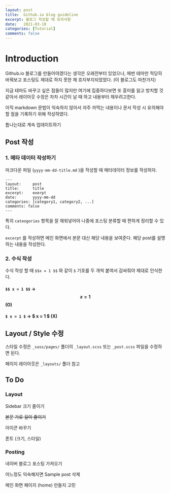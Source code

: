 ```yaml
---
layout: post
title:  Github.io blog guideline
excerpt: 블로그 작성할 때 유의사항
date:   2021-03-10
categories: [Tutorial]
comments: false
---
```




# Introduction

Github.io 블로그를 만들어야겠다는 생각은 오래전부터 있었으나, 매번 테마만 적당히 바꿔보고 포스팅도 제대로 하지 못한 채 흐지부지되었었다. (이 블로그도 마찬가지)

지금 테마도 바꾸고 싶은 점들이 많지만 여기에 집중하다보면 또 흥미를 잃고 방치할 것 같아서 레이아웃 수정은 차차 시간이 날 때 하고 내용부터 채우려고한다.

아직 markdown 문법이 익숙하지 않아서 자주 까먹는 내용이나 문서 작성 시 유의해야할 점을 기록하기 위해 작성하였다.



틈나는대로 계속 업데이트하기





## Post 작성

### 1. 메타 데이터 작성하기

마크다운 파일 (`yyyy-mm-dd-title.md` )을 작성할 때 메타데이터 정보를 작성하자.

```
---
layout:		post
title:		title
excerpt:	exerpt
date:		yyyy-mm-dd
categories:	[category1, category2, ...]
comments: false
---
```

특히 `cateogories` 항목을 잘 채워넣어야 나중에 포스팅 분류할 때 편하게 정리할 수 있다.

`excerpt` 를 작성하면 메인 화면에서 본문 대신 해당 내용을 보여준다. 
해당 post를 설명하는 내용을 작성한다.



### 2. 수식 작성

수식 작성 할 때 `$$x = 1 $$` 와 같이 `$` 기호를 두 개씩 붙여서 감싸줘야 제대로 인식한다.

#### `$$ x = 1 $$` &rarr; $$ x = 1 $$ (O)

#### `$ x = 1 $` &rarr; $ x = 1 $ (X) 





## Layout / Style 수정

스타일 수정은 `_sass/pages/` 폴더의 `_layout.scss` 또는  `_post.scss`  파일을 수정하면 된다.

페이지 레이아웃은 `_layouts/`  폴더 참고



## To Do

### Layout

Sidebar 크기 줄이기

~~본문 가로 길이 줄이기~~

아이콘 바꾸기

폰트 (크기, 스타일)



### Posting

네이버 블로그 포스팅 가져오기

어느정도 익숙해지면 Sample post 삭제

메인 화면 페이지 (home) 만들지 고민